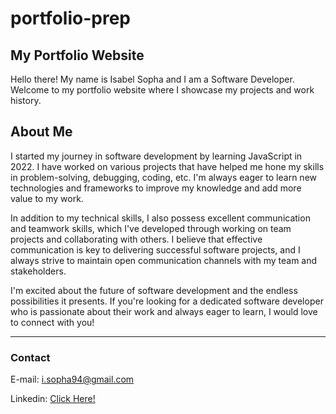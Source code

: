 # portfolio-prep

## My Portfolio Website

Hello there! My name is Isabel Sopha and I am a Software Developer. Welcome to my portfolio website where I showcase my projects and work history.

## **About Me**

I started my journey in software development by learning JavaScript in 2022. I have worked on various projects that have helped me hone my skills in problem-solving, debugging, coding, etc. I'm always eager to learn new technologies and frameworks to improve my knowledge and add more value to my work.

In addition to my technical skills, I also possess excellent communication and teamwork skills, which I've developed through working on team projects and collaborating with others. I believe that effective communication is key to delivering successful software projects, and I always strive to maintain open communication channels with my team and stakeholders.

I'm excited about the future of software development and the endless possibilities it presents. If you're looking for a dedicated software developer who is passionate about their work and always eager to learn, I would love to connect with you!

---

### **Contact**

E-mail: i.sopha94@gmail.com

Linkedin: [Click Here!](https://www.linkedin.com/in/i-sopha/)